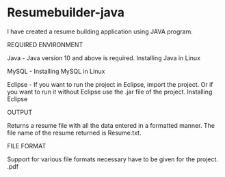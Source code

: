 # Resumebuilder-java

I have created a resume building application using JAVA program.

REQUIRED ENVIRONMENT

Java - Java version 10 and above is required. Installing Java in Linux

MySQL - Installing MySQL in Linux

Eclipse - If you want to run the project in Eclipse, import the project. Or if you want to run it without Eclipse use the .jar file of the project. Installing Eclipse

OUTPUT 

Returns a resume file with all the data entered in a formatted manner. The file name of the resume returned is Resume.txt.

FILE FORMAT 

Support for various file formats necessary have to be given for the project.
.pdf
